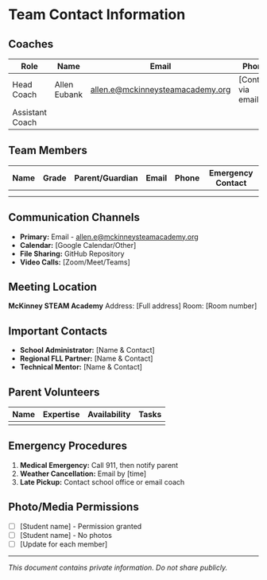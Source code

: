 # Team Contact Information

## Coaches
| Role | Name | Email | Phone |
|------|------|-------|-------|
| Head Coach | Allen Eubank | allen.e@mckinneysteamacademy.org | [Contact via email] |
| Assistant Coach | | | |

## Team Members
| Name | Grade | Parent/Guardian | Email | Phone | Emergency Contact |
|------|-------|-----------------|-------|-------|-------------------|
| | | | | | |
| | | | | | |

## Communication Channels
- **Primary:** Email - allen.e@mckinneysteamacademy.org
- **Calendar:** [Google Calendar/Other]
- **File Sharing:** GitHub Repository
- **Video Calls:** [Zoom/Meet/Teams]

## Meeting Location
**McKinney STEAM Academy**
Address: [Full address]
Room: [Room number]

## Important Contacts
- **School Administrator:** [Name & Contact]
- **Regional FLL Partner:** [Name & Contact]
- **Technical Mentor:** [Name & Contact]

## Parent Volunteers
| Name | Expertise | Availability | Tasks |
|------|-----------|--------------|-------|
| | | | |

## Emergency Procedures
1. **Medical Emergency:** Call 911, then notify parent
2. **Weather Cancellation:** Email by [time]
3. **Late Pickup:** Contact school office or email coach

## Photo/Media Permissions
- [ ] [Student name] - Permission granted
- [ ] [Student name] - No photos
- [ ] [Update for each member]

---
*This document contains private information. Do not share publicly.*
